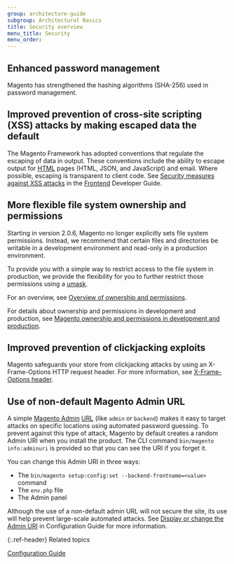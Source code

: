 ```yaml
---
group: architecture-guide
subgroup: Architectural Basics
title: Security overview
menu_title: Security
menu_order:
---
```


## Enhanced password management

Magento has strengthened the hashing algorithms (SHA-256) used in password management.

## Improved prevention of cross-site scripting (XSS) attacks by making escaped data the default

The Magento Framework has adopted conventions that regulate the escaping of data in output. These conventions include the ability to escape  output for [HTML](https://glossary.magento.com/html) pages (HTML, JSON, and JavaScript) and email. Where possible, escaping is transparent to client code. See [Security measures against XSS attacks]({{page.baseurl}}/extension-dev-guide/xss-protection.html) in the [Frontend](https://glossary.magento.com/frontend) Developer Guide.

## More flexible file system ownership and permissions

Starting in version 2.0.6, Magento no longer explicitly sets file system permissions. Instead, we recommend that certain files and directories be writable in a development environment and read-only in a production environment.

To provide you with a simple way to restrict access to the file system in production, we provide the flexibility for you to further restrict those permissions using a [umask][].

For an overview, see [Overview of ownership and permissions][].

For details about ownership and permissions in development and production, see [Magento ownership and permissions in development and production]({{page.baseurl}}).

## Improved prevention of clickjacking exploits

Magento safeguards your store from clickjacking attacks by using an X-Frame-Options HTTP request header. For more information, see [X-Frame-Options header][].

## Use of non-default Magento Admin URL

A simple [Magento Admin](https://glossary.magento.com/magento-admin) [URL](https://glossary.magento.com/url) (like `admin` or `backend`) makes it easy to target attacks on specific locations using automated password guessing. To prevent against this type of attack, Magento by default creates a random Admin URI when you install the product. The CLI command `bin/magento info:adminuri` is provided so that you can  see the URI if you forget it.

You can change this Admin URI in three ways:

- The `bin/magento setup:config:set --backend-frontname=<value>` command
- The `env.php` file
- The Admin panel

Although the use of a non-default admin URL will not secure the site, its use will help prevent large-scale automated attacks. See [Display or change the Admin URI]({{page.baseurl}}/install-gde/install/cli/install-cli-adminurl.html) in Configuration Guide for more information.

{:.ref-header}
Related topics

[Configuration Guide][]

<!-- Link Definitions -->

[Security measures against XSS attacks]: {{page.baseurl}}/extension-dev-guide/xss-protection.html
[umask]: http://www.cyberciti.biz/tips/understanding-linux-unix-umask-value-usage.html
[Overview of ownership and permissions]: {{page.baseurl}}/install-gde/prereq/file-sys-perms-over.html
[X-Frame-Options header]: {{page.baseurl}}/config-guide/secy/secy-xframe.html
[Display or change the Admin URI]: {{page.baseurl}}/install-gde/install/cli/install-cli-adminurl.html
[Configuration Guide]: {{page.baseurl}}/config-guide/bk-config-guide.html
